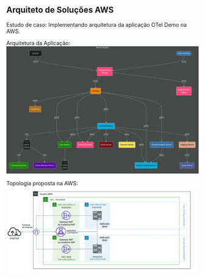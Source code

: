 <H2>Arquiteto de Soluções AWS</H2>

Estudo de caso: Implementando arquitetura da aplicação OTel Demo na AWS.

Arquitetura da Aplicação:
<img src="https://github.com/carina-pereira-devops/aws/blob/4bd42e227222d8682e8f0c04b3aa77350a23d777/imagens/arquitetura.png" alt="Otel">

Topologia proposta na AWS:
<img src="https://github.com/carina-pereira-devops/aws/blob/fa9c787d855760d7ea319e999aea50c9c9eef08c/imagens/aws.png" alt="AWS">
